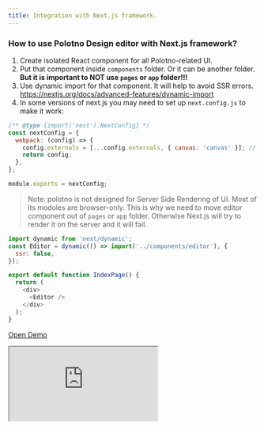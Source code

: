 ```yaml
---
title: Integration with Next.js framework.
---
```


### How to use Polotno Design editor with Next.js framework?

1. Create isolated React component for all Polotno-related UI.
2. Put that component inside `components` folder. Or it can be another folder. **But it is important to NOT use `pages` or `app` folder!!!**
3. Use dynamic import for that component. It will help to avoid SSR errors. https://nextjs.org/docs/advanced-features/dynamic-import
4. In some versions of next.js you may need to set up `next.config.js` to make it work:

```js
/** @type {import('next').NextConfig} */
const nextConfig = {
  webpack: (config) => {
    config.externals = [...config.externals, { canvas: 'canvas' }]; // required to make Konva & react-konva work
    return config;
  },
};

module.exports = nextConfig;
```

> Note: polotno is not designed for Server Side Rendering of UI. Most of its modules are browser-only.
> This is why we need to move editor component out of `pages` or `app` folder.
> Otherwise Next.js will try to render it on the server and it will fail.

```js
import dynamic from 'next/dynamic';
const Editor = dynamic(() => import('../components/editor'), {
  ssr: false,
});

export default function IndexPage() {
  return (
    <div>
      <Editor />
    </div>
  );
}
```

<p><a className="button button--primary" href="https://codesandbox.io/s/github/polotno-project/polotno-site/tree/source/examples/polotno-nextjs" target="_blank">Open Demo</a></p>

<iframe
    src="https://codesandbox.io/embed/github/polotno-project/polotno-site/tree/source/examples/polotno-nextjs?fontsize=11&hidenavigation=1&theme=dark&view=preview"
    style={{
      width: '100%',
      height: '700px',
      border: 0,
      overflow: 'hidden',
    }}
    title="Polotno demo"
    allow="geolocation; microphone; camera; midi; vr; accelerometer; gyroscope; payment; ambient-light-sensor; encrypted-media; usb"
    sandbox="allow-modals allow-forms allow-popups allow-scripts allow-same-origin allow-downloads"
  ></iframe>
